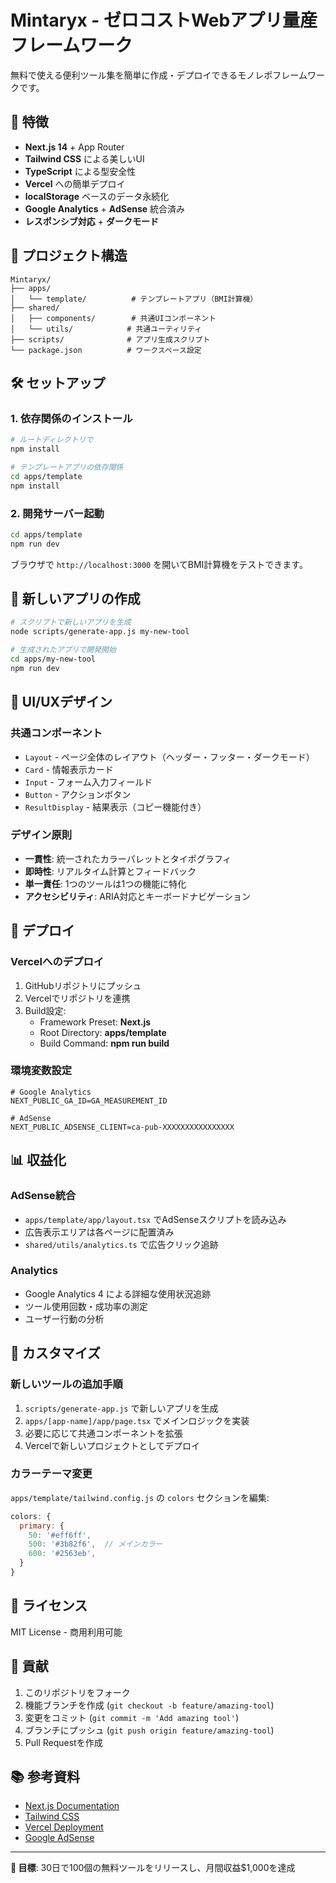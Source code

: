 # Mintaryx - ゼロコストWebアプリ量産フレームワーク

無料で使える便利ツール集を簡単に作成・デプロイできるモノレポフレームワークです。

## 🚀 特徴

- **Next.js 14** + App Router
- **Tailwind CSS** による美しいUI
- **TypeScript** による型安全性
- **Vercel** への簡単デプロイ
- **localStorage** ベースのデータ永続化
- **Google Analytics** + **AdSense** 統合済み
- **レスポンシブ対応** + **ダークモード**

## 📁 プロジェクト構造

```
Mintaryx/
├── apps/
│   └── template/          # テンプレートアプリ（BMI計算機）
├── shared/
│   ├── components/        # 共通UIコンポーネント
│   └── utils/            # 共通ユーティリティ
├── scripts/              # アプリ生成スクリプト
└── package.json          # ワークスペース設定
```

## 🛠️ セットアップ

### 1. 依存関係のインストール

```bash
# ルートディレクトリで
npm install

# テンプレートアプリの依存関係
cd apps/template
npm install
```

### 2. 開発サーバー起動

```bash
cd apps/template
npm run dev
```

ブラウザで `http://localhost:3000` を開いてBMI計算機をテストできます。

## 📱 新しいアプリの作成

```bash
# スクリプトで新しいアプリを生成
node scripts/generate-app.js my-new-tool

# 生成されたアプリで開発開始
cd apps/my-new-tool
npm run dev
```

## 🎨 UI/UXデザイン

### 共通コンポーネント

- `Layout` - ページ全体のレイアウト（ヘッダー・フッター・ダークモード）
- `Card` - 情報表示カード
- `Input` - フォーム入力フィールド
- `Button` - アクションボタン
- `ResultDisplay` - 結果表示（コピー機能付き）

### デザイン原則

- **一貫性**: 統一されたカラーパレットとタイポグラフィ
- **即時性**: リアルタイム計算とフィードバック
- **単一責任**: 1つのツールは1つの機能に特化
- **アクセシビリティ**: ARIA対応とキーボードナビゲーション

## 🚀 デプロイ

### Vercelへのデプロイ

1. GitHubリポジトリにプッシュ
2. Vercelでリポジトリを連携
3. Build設定:
   - Framework Preset: **Next.js**
   - Root Directory: **apps/template**
   - Build Command: **npm run build**

### 環境変数設定

```env
# Google Analytics
NEXT_PUBLIC_GA_ID=GA_MEASUREMENT_ID

# AdSense
NEXT_PUBLIC_ADSENSE_CLIENT=ca-pub-XXXXXXXXXXXXXXXX
```

## 📊 収益化

### AdSense統合

- `apps/template/app/layout.tsx` でAdSenseスクリプトを読み込み
- 広告表示エリアは各ページに配置済み
- `shared/utils/analytics.ts` で広告クリック追跡

### Analytics

- Google Analytics 4 による詳細な使用状況追跡
- ツール使用回数・成功率の測定
- ユーザー行動の分析

## 🔧 カスタマイズ

### 新しいツールの追加手順

1. `scripts/generate-app.js` で新しいアプリを生成
2. `apps/[app-name]/app/page.tsx` でメインロジックを実装
3. 必要に応じて共通コンポーネントを拡張
4. Vercelで新しいプロジェクトとしてデプロイ

### カラーテーマ変更

`apps/template/tailwind.config.js` の `colors` セクションを編集:

```js
colors: {
  primary: {
    50: '#eff6ff',
    500: '#3b82f6',  // メインカラー
    600: '#2563eb',
  }
}
```

## 📝 ライセンス

MIT License - 商用利用可能

## 🤝 貢献

1. このリポジトリをフォーク
2. 機能ブランチを作成 (`git checkout -b feature/amazing-tool`)
3. 変更をコミット (`git commit -m 'Add amazing tool'`)
4. ブランチにプッシュ (`git push origin feature/amazing-tool`)
5. Pull Requestを作成

## 📚 参考資料

- [Next.js Documentation](https://nextjs.org/docs)
- [Tailwind CSS](https://tailwindcss.com/docs)
- [Vercel Deployment](https://vercel.com/docs)
- [Google AdSense](https://www.google.com/adsense/)

---

**🎯 目標**: 30日で100個の無料ツールをリリースし、月間収益$1,000を達成
